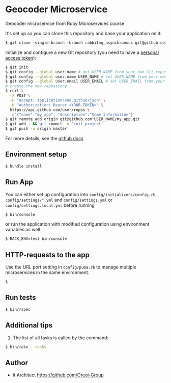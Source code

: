 # Geocoder Microservice
Geocoder microservice from Ruby Microservices course

It's set up so you can clone this repository and base your application on it:
```bash
$ git clone –single-branch –branch rabbitmq_asynchronous git@github.com:rubygitflow/geocoder_microservice.git my_app && cd my_app
```
Initialize and configure a new Git repository (you need to have a [personal access token](https://github.com/settings/tokens)):
```bash
$ git init
$ git config --global user.name # get USER_NAME from your own Git repository
$ git config --global user.name USER_NAME # set USER_NAME from your own Git repository if the "global user.name" is empty
$ git config --global user.email USER_EMAIL # set USER_EMAIL from your own Git repository if the "global user.name" is empty
# create the new repository
$ curl \
  -X POST \
  -H "Accept: application/vnd.github+json" \
  -H "Authorization: Bearer <YOUR-TOKEN>" \
  https://api.github.com/user/repos \
  -d'{"name":"my_app", "description":"Some information"}'
$ git remote add origin git@github.com:USER_NAME/my_app.git 
$ git add . && git commit -m 'init project'
$ git push -u origin master
```
For more details, see the [github docs](https://docs.github.com/en/rest/repos/repos#create-a-repository-for-the-authenticated-user)

## Environment setup
```bash
$ bundle install
```

## Run App
You can either set up configuration into `config/initializers/config.rb`, `config/settings/*.yml` and `config/settings.yml` or `config/settings.local.yml` before running

```bash
$ bin/console
```
or run the application with modified configuration using environment variables as well
```bash
$ RACK_ENV=test bin/console
```

## HTTP-requests to the app
Use the URL port setting in `config/puma.rb` to manage multiple microservices in the same environment.
```bash
$ 
```

## Run tests
```bash
$ bin/rspec
```

## Additional tips
1. The list of all tasks is called by the command:
```bash
$ bin/rake --tasks
```

## Author
* it.Architect https://github.com/Oreol-Group
